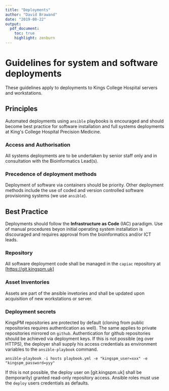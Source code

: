 ```yaml
---
title: "Deployments"
author: "David Brawand"
date: "2019-08-22"
output:
  pdf_document:
    toc: true
    highlight: zenburn
---
```


# Guidelines for system and software deployments
These guidelines apply to deployments to Kings College Hospital servers and workstations.

## Principles
Automated deployments using `ansible` playbooks is encouraged and should become best practice for software installation and full systems deployments at King's College Hospital Precision Medicine.

### Access and Authorisation
All systems deployments are to be undertaken by senior staff only and in consultation with the Bioinformatics Lead(s). 

### Precedence of deployment methods
Deployment of software via containers should be priority. Other deployment methods include the use of coded and version controlled software provisioning systems (we use `ansible`).

## Best Practice
Deployments should follow the **Infrastructure as Code** (IAC) paradigm. Use of manual procedures beyon initial operating system installation is discouraged and requires approval from the bioinformatics and/or ICT leads.

### Repository
All software deployment  code shall be managed in the `capiac` repository at [https://git.kingspm.uk]

### Asset Inventories
Assets are part of the ansible invetories and shall be updated upon acquisition of new workstations or server.

### Deployment secrets
KingsPM repositories are protected by default (cloning from public repositories requires authentication as well). The same applies to private repositories mirrored on ``github``. Authentication for github repositories should be achieved via deployment keys. If this is not possible (eg over HTTPS), the deployer shall supply his access credentials as environment variables to the ``ansible-playbook`` command.

`ansible-playbook -i hosts playbook.yml -e "kingspm_user=xxx" -e "kingspm_password=yyy"`

If this is not possible, the deploy user on [git.kingspm.uk] shall be (temporarily) granted read-only repository access. Ansible roles must use the ``deploy`` users credentials as defaults.

